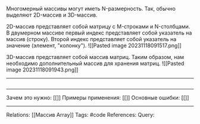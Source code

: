 Многомерный массивы могут иметь N-размерность. Так, обычно выделяют 2D-массив и 3D-массив. 

2D-массив представляет собой матрицу с M-строками и N-столбцами. В двумерном массиве первый индекс представляет собой указатель на массив (строку). Второй индекс представляет собой указатель на значение (элемент, "колонку"). 
![[Pasted image 20231118091517.png]]

3D-массив представляет собой массив матриц. Таким образом, нам необходимо дополнительный массив для хранения матриц. 
![[Pasted image 20231118091943.png]]

___
```

```
___
Зачем это нужно: [[]] 
Примеры применения: [[]] 
Основные ошибки: [[]]
___
Relations: [[Массив Array]] 
Tags: #code
References: 
Query: 